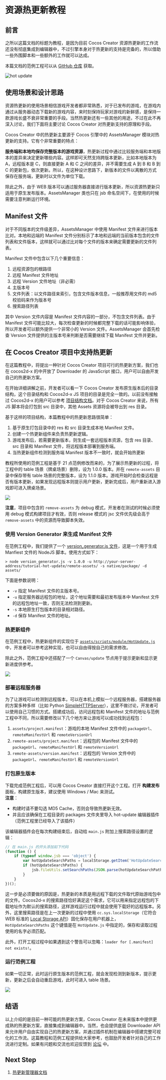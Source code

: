 # 资源热更新教程

## 前言

之所以这篇文档的标题为教程，是因为目前 Cocos Creator 资源热更新的工作流还没有彻底集成到编辑器中，不过引擎本身对于热更新的支持是完备的，所以借助一些外围脚本和一些额外的工作就可以达成。

本篇文档的范例工程可以从 [GitHub 仓库](https://github.com/cocos-creator/tutorial-hot-update) 获取。

![hot update](./hot-update/title.jpg)

## 使用场景和设计思路

资源热更新的使用场景相信游戏开发者都非常熟悉，对于已发布的游戏，在游戏内通过从服务器动态下载新的游戏内容，来时刻保持玩家对游戏的新鲜感，是保持一款游戏长盛不衰非常重要的手段。当然热更新还有一些其他的用途，不过在此不再深入讨论，我们下面将主要讨论 Cocos Creator 对热更新支持的原理和手段。

Cocos Creator 中的热更新主要源于 Cocos 引擎中的 AssetsManager 模块对热更新的支持。它有个非常重要的特点：

**服务端和本地均保存完整版本的游戏资源**，热更新过程中通过比较服务端和本地版本的差异来决定更新哪些内容。这样即可天然支持跨版本更新，比如本地版本为 A，远程版本是 C，则直接更新 A 和 C 之间的差异，并不需要生成 A 到 B 和 B 到 C 的更新包，依次更新。所以，在这种设计思路下，新版本的文件以离散的方式保存在服务端，更新时以文件为单位下载。

除此之外，由于 WEB 版本可以通过服务器直接进行版本更新，所以资源热更新只适用于原生发布版本。AssetsManager 类也只在 jsb 命名空间下，在使用的时候需要注意判断运行环境。

## Manifest 文件

对于不同版本的文件级差异，AssetsManager 中使用 Manifest 文件来进行版本比对。本地和远端的 Manifest 文件分别标示了本地和远端的当前版本包含的文件列表和文件版本，这样就可以通过比对每个文件的版本来确定需要更新的文件列表。

Manifest 文件中包含以下几个重要信息：

1. 远程资源包的根路径
2. 远程 Manifest 文件地址
3. 远程 Version 文件地址（非必需）
4. 主版本号
5. 文件列表：以文件路径来索引，包含文件版本信息，一般推荐用文件的 md5 校验码来作为版本号
6. 搜索路径列表

其中 Version 文件内容是 Manifest 文件内容的一部分，不包含文件列表。由于 Manifest 文件可能比较大，每次检查更新的时候都完整下载的话可能影响体验，所以开发者可以额外提供一个非常小的 Version 文件。AssetsManager 会首先检查 Version 文件提供的主版本号来判断是否需要继续下载 Manifest 文件并更新。

## 在 Cocos Creator 项目中支持热更新

在这篇教程中，将提出一种针对 Cocos Creator 项目可行的热更新方案，我们也在 cocos2d-x 的中开放了 Downloader 的 JavaScript 接口，用户可以自由开发自己的热更新方案。

在开始详细讲解之前，开发者可以看一下 Cocos Creator 发布原生版本后的目录结构，这个目录结构和 Cocos2d-x JS 项目的目录是完全一致的。以前没有接触过 Cocos2d-x 的用户可以参考 [项目结构文档](https://www.cocos.com/doc/article/index?type=cocos2d-x&url=/doc/cocos-docs-master/manual/framework/cocos2d-js/4-essential-concepts/4-1-cocos2d-js-project/zh.md)。对于 Cocos Creator 来说，所有 JS 脚本将会打包到 src 目录中，其他 Assets 资源将会被导出到 res 目录。

基于这样的项目结构，本篇教程中的热更新思路很简单：

1. 基于原生打包目录中的 res 和 src 目录生成本地 Manifest 文件。
2. 创建一个热更新组件来负责热更新逻辑。
3. 游戏发布后，若需要更新版本，则生成一套远程版本资源，包含 res 目录、src 目录和 Manifest 文件，将远程版本部署到服务端。
4. 当热更新组件检测到服务端 Manifest 版本不一致时，就会开始热更新

教程所使用的范例工程是基于 21 点范例修改而来的，为了展示热更新的过程，将工程中的 table 场景（牌桌场景）删除，设为 1.0.0 版本。并在 `remote-assets` 目录中保存带有 table 场景的完整版本，设为 1.1.0 版本。游戏开始时会检查远程是否有版本更新，如果发现远程版本则提示用户更新，更新完成后，用户重新进入游戏即可进入牌桌场景。

![](./hot-update/table.png)

**注意**，项目中包含的 `remove-assets` 为 debug 模式，开发者在测试的时候必须使用 debug 模式构建项目才有效，否则 release 模式的 jsc 文件优先级会高于 `remove-assets` 中的资源而导致脚本失效。

### 使用 Version Generator 来生成 Manifest 文件

在范例工程中，我们提供了一个 [version_generator.js 文件](https://github.com/cocos-creator/tutorial-hot-update/blob/master/version_generator.js)，这是一个用于生成 Manfiest 文件的 NodeJS 脚本。使用方式如下：

```
> node version_generator.js -v 1.0.0 -u http://your-server-address/tutorial-hot-update/remote-assets/ -s native/package/ -d assets/
```

下面是参数说明：

- `-v` 指定 Manifest 文件的主版本号。
- `-u` 指定服务器远程包的地址，这个地址需要和最初发布版本中 Manifest 文件的远程包地址一致，否则无法检测到更新。
- `-s` 本地原生打包版本的目录相对路径。
- `-d` 保存 Manifest 文件的地址。

### 热更新组件

在范例工程中，热更新组件的实现位于 [`assets/scripts/module/HotUpdate.js`](https://github.com/cocos-creator/tutorial-hot-update/blob/master/assets/scripts/module/HotUpdate.js) 中，开发者可以参考这种实现，也可以自由得按自己的需求修改。

除此之外，范例工程中还搭配了一个 `Canvas/update` 节点用于提示更新和显示更新进度供参考。

![](./hot-update/editor.png)

### 部署远程服务器

为了让游戏可以检测到远程版本，可以在本机上模拟一个远程服务器，搭建服务器的方案多种多样（比如 Python [SimpleHTTPServer](https://docs.python.org/2/library/simplehttpserver.html)），这里不做讨论，开发者可以使用自己习惯的方式。搭建成功后，访问远程包和 Manifest 文件的地址与范例工程中不同，所以需要修改以下几个地方来让游戏可以成功找到远程包：

1. `assets/project.manifest`：游戏的本地 Manifest 文件中的 `packageUrl`、`remoteManifestUrl` 和 `remoteVersionUrl`
2. `remote-assets/project.manifest`：远程包的 Manifest 文件中的 `packageUrl`、`remoteManifestUrl` 和 `remoteVersionUrl`
3. `remote-assets/version.manifest`：远程包的 Version 文件中的 `packageUrl`、`remoteManifestUrl` 和 `remoteVersionUrl`

### 打包原生版本

下载完成范例工程后，可以用 Cocos Creator 直接打开这个工程。打开 **构建发布** 面板，构建原生版本，建议使用 Windows / Mac 来测试。  
**注意**：
 - 构建时请不要勾选 MD5 Cache，否则会导致热更新无效。
 - 并且应该确保在工程目录的 packages 文件夹里导入 hot-update 编辑器插件（范例工程里已经导入了该插件）

该编辑器插件会在每次构建结束后，自动给 `main.js` 附加上搜索路径设置的逻辑：

```js
// 在 main.js 的开头添加如下代码
(function () {
    if (typeof window.jsb === 'object') {
        var hotUpdateSearchPaths = localStorage.getItem('HotUpdateSearchPaths');
        if (hotUpdateSearchPaths) {
            jsb.fileUtils.setSearchPaths(JSON.parse(hotUpdateSearchPaths));
        }
    }
})();
```

这一步是必须要做的原因是，热更新的本质是用远程下载的文件取代原始游戏包中的文件。Cocos2d-x 的搜索路径恰好满足这个需求，它可以用来指定远程包的下载地址作为默认的搜索路径，这样游戏运行过程中就会使用下载好的远程版本。另外，这里搜索路径是在上一次更新的过程中使用 `cc.sys.localStorage`（它符合 WEB 标准的 [Local Storage API](https://developer.mozilla.org/zh-CN/docs/Web/API/Window/localStorage)）固化保存在用户机器上，`HotUpdateSearchPaths` 这个键值是在 `HotUpdate.js` 中指定的，保存和读取过程使用的名字必须匹配。

此外，打开工程过程中如果遇到这个警告可以忽略：`loader for [.manifest] not exists!`。

### 运行范例工程

如果一切正常，此时运行原生版本的范例工程，就会发现检测到新版本，提示更新，更新之后会自动重启游戏，此时可进入 table 场景。

![](./hot-update/update.png)

## 结语

以上介绍的是目前一种可能的热更新方案，Cocos Creator 在未来版本中提供更成熟的热更新方案，直接集成到编辑器中。当然，也会提供底层 Downloader API 来允许用户自由实现自己的热更新方案，并通过插件机制在编辑器中搭建完整可视化的工作流。这篇教程和范例工程提供给大家参考，也鼓励开发者针对自己的工作流进行定制。如果有问题和交流也欢迎反馈到 [论坛](http://www.cocoachina.com/bbs/thread.php?fid-71.html) 中。

## Next Step

1. [热更新管理器文档](assets-manager.md)
